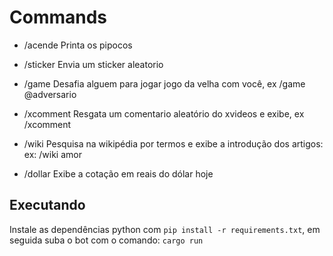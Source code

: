 # Commands

* /acende
    Printa os pipocos

* /sticker
    Envia um sticker aleatorio

* /game
    Desafia alguem para jogar jogo da velha com você, ex /game @adversario

* /xcomment
    Resgata um comentario aleatório do xvideos e exibe, ex /xcomment <termos de busca opcionais>

* /wiki
    Pesquisa na wikipédia por termos e exibe a introdução dos artigos: ex: /wiki amor

* /dollar
    Exibe a cotação em reais do dólar hoje


## Executando

Instale as dependências python com `pip install -r requirements.txt`, em seguida suba o bot com o comando: `cargo run`
